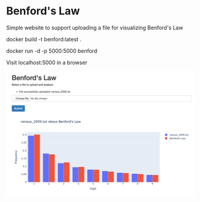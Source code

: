 # Benford's Law

Simple website to support uploading a file for visualizing Benford's Law

docker build -t benford:latest .

docker run -d -p 5000:5000 benford

Visit localhost:5000 in a browser

![Alt text](example.png)
